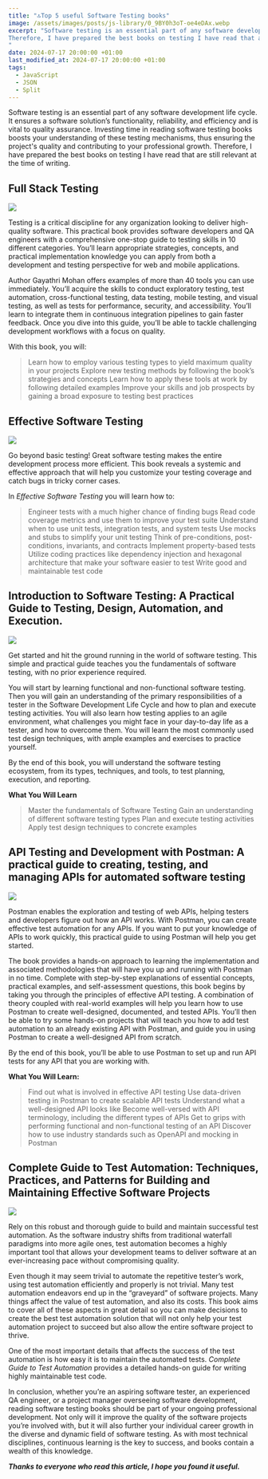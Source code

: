 ```yaml
---
title: "🔝Top 5 useful Software Testing books"
image: /assets/images/posts/js-library/0_9BY0h3oT-oe4eDAx.webp
excerpt: "Software testing is an essential part of any software development life cycle. It ensures a software solution’s functionality, reliability, and efficiency and is vital to quality assurance. Investing time in reading software testing books boosts your understanding of these testing mechanisms, thus ensuring the project's quality and contributing to your professional growth. 
Therefore, I have prepared the best books on testing I have read that are still relevant at the time of writing.
"
date: 2024-07-17 20:00:00 +01:00
last_modified_at: 2024-07-17 20:00:00 +01:00
tags:
  - JavaScript
  - JSON
  - Split
---
```


Software testing is an essential part of any software development life cycle. It ensures a software solution’s functionality, reliability, and efficiency and is vital to quality assurance. Investing time in reading software testing books boosts your understanding of these testing mechanisms, thus ensuring the project's quality and contributing to your professional growth. 
Therefore, I have prepared the best books on testing I have read that are still relevant at the time of writing.

## Full Stack Testing

![](https://cdn-images-1.medium.com/max/2000/1*N1Q2RVga1okN9vvIoaOBJA.jpeg)

Testing is a critical discipline for any organization looking to deliver high-quality software. This practical book provides software developers and QA engineers with a comprehensive one-stop guide to testing skills in 10 different categories. You’ll learn appropriate strategies, concepts, and practical implementation knowledge you can apply from both a development and testing perspective for web and mobile applications.

Author Gayathri Mohan offers examples of more than 40 tools you can use immediately. You’ll acquire the skills to conduct exploratory testing, test automation, cross-functional testing, data testing, mobile testing, and visual testing, as well as tests for performance, security, and accessibility. You’ll learn to integrate them in continuous integration pipelines to gain faster feedback. Once you dive into this guide, you’ll be able to tackle challenging development workflows with a focus on quality.

With this book, you will:
> Learn how to employ various testing types to yield maximum quality in your projects
> Explore new testing methods by following the book’s strategies and concepts
> Learn how to apply these tools at work by following detailed examples
> Improve your skills and job prospects by gaining a broad exposure to testing best practices

## Effective Software Testing

![](https://cdn-images-1.medium.com/max/2000/1*pk6kTBtCzOqX3mvZks6Oug.png)

Go beyond basic testing! Great software testing makes the entire development process more efficient. This book reveals a systemic and effective approach that will help you customize your testing coverage and catch bugs in tricky corner cases.

In *Effective Software Testing* you will learn how to:
> Engineer tests with a much higher chance of finding bugs
> Read code coverage metrics and use them to improve your test suite
> Understand when to use unit tests, integration tests, and system tests
> Use mocks and stubs to simplify your unit testing
> Think of pre-conditions, post-conditions, invariants, and contracts
> Implement property-based tests
> Utilize coding practices like dependency injection and hexagonal architecture that make your software easier to test
> Write good and maintainable test code

## Introduction to Software Testing: A Practical Guide to Testing, Design, Automation, and Execution.

![](https://cdn-images-1.medium.com/max/2000/0*nD-aZKVM1KV4wbkf.jpg)

Get started and hit the ground running in the world of software testing. This simple and practical guide teaches you the fundamentals of software testing, with no prior experience required.

You will start by learning functional and non-functional software testing. Then you will gain an understanding of the primary responsibilities of a tester in the Software Development Life Cycle and how to plan and execute testing activities. You will also learn how testing applies to an agile environment, what challenges you might face in your day-to-day life as a tester, and how to overcome them. You will learn the most commonly used test design techniques, with ample examples and exercises to practice yourself.

By the end of this book, you will understand the software testing ecosystem, from its types, techniques, and tools, to test planning, execution, and reporting.

**What You Will Learn**
> Master the fundamentals of Software Testing
> Gain an understanding of different software testing types
> Plan and execute testing activities
> Apply test design techniques to concrete examples

## API Testing and Development with Postman: A practical guide to creating, testing, and managing APIs for automated software testing

![](https://cdn-images-1.medium.com/max/2000/1*JY_LP1VZ2s5GXS4-uZP2iw.jpeg)

Postman enables the exploration and testing of web APIs, helping testers and developers figure out how an API works. With Postman, you can create effective test automation for any APIs. If you want to put your knowledge of APIs to work quickly, this practical guide to using Postman will help you get started.

The book provides a hands-on approach to learning the implementation and associated methodologies that will have you up and running with Postman in no time. Complete with step-by-step explanations of essential concepts, practical examples, and self-assessment questions, this book begins by taking you through the principles of effective API testing. A combination of theory coupled with real-world examples will help you learn how to use Postman to create well-designed, documented, and tested APIs. You’ll then be able to try some hands-on projects that will teach you how to add test automation to an already existing API with Postman, and guide you in using Postman to create a well-designed API from scratch.

By the end of this book, you’ll be able to use Postman to set up and run API tests for any API that you are working with.

**What You Will Learn:**
> Find out what is involved in effective API testing
> Use data-driven testing in Postman to create scalable API tests
> Understand what a well-designed API looks like
> Become well-versed with API terminology, including the different types of APIs
> Get to grips with performing functional and non-functional testing of an API
> Discover how to use industry standards such as OpenAPI and mocking in Postman

## Complete Guide to Test Automation: Techniques, Practices, and Patterns for Building and Maintaining Effective Software Projects

![](https://cdn-images-1.medium.com/max/2000/0*Xd_PdwgVZmnQDGh7)

Rely on this robust and thorough guide to build and maintain successful test automation. As the software industry shifts from traditional waterfall paradigms into more agile ones, test automation becomes a highly important tool that allows your development teams to deliver software at an ever-increasing pace without compromising quality.

Even though it may seem trivial to automate the repetitive tester’s work, using test automation efficiently and properly is not trivial. Many test automation endeavors end up in the “graveyard” of software projects. Many things affect the value of test automation, and also its costs. This book aims to cover all of these aspects in great detail so you can make decisions to create the best test automation solution that will not only help your test automation project to succeed but also allow the entire software project to thrive.

One of the most important details that affects the success of the test automation is how easy it is to maintain the automated tests. *Complete Guide to Test Automation* provides a detailed hands-on guide for writing highly maintainable test code.

In conclusion, whether you’re an aspiring software tester, an experienced QA engineer, or a project manager overseeing software development, reading software testing books should be part of your ongoing professional development. Not only will it improve the quality of the software projects you’re involved with, but it will also further your individual career growth in the diverse and dynamic field of software testing. As with most technical disciplines, continuous learning is the key to success, and books contain a wealth of this knowledge.

***Thanks to everyone who read this article, I hope you found it useful.***